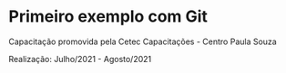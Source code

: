 # Primeiro exemplo com Git

Capacitação promovida pela Cetec Capacitações - Centro Paula Souza

Realização: Julho/2021 - Agosto/2021